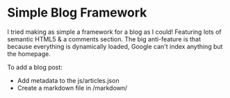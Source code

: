 # Simple Blog Framework
I tried making as simple a framework for a blog as I could! Featuring lots of semantic HTML5 & a comments section. The big anti-feature is that because everything is dynamically loaded, Google can't index anything but the homepage.

To add a blog post:
 - Add metadata to the js/articles.json
 - Create a markdown file in /markdown/
